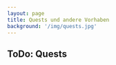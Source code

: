 ```yaml
---
layout: page
title: Quests und andere Vorhaben
background: '/img/quests.jpg'
---
```


## ToDo: Quests
